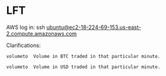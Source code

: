 # LFT

AWS log in: 
  ssh ubuntu@ec2-18-224-69-153.us-east-2.compute.amazonaws.com

Clarifications:

    volumeto  Volume in BTC traded in that particular minute.
  
    volumeto  Volume in USD traded in that particular minute.
